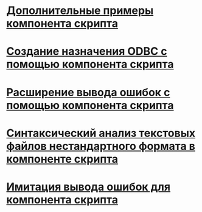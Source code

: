 # [Дополнительные примеры компонента скрипта](additional-script-component-examples.md)
# [Создание назначения ODBC с помощью компонента скрипта](creating-an-odbc-destination-with-the-script-component.md)
# [Расширение вывода ошибок с помощью компонента скрипта](enhancing-an-error-output-with-the-script-component.md)
# [Синтаксический анализ текстовых файлов нестандартного формата в компоненте скрипта](parsing-non-standard-text-file-formats-with-the-script-component.md)
# [Имитация вывода ошибок для компонента скрипта](simulating-an-error-output-for-the-script-component.md)
